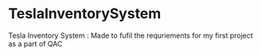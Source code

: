 # TeslaInventorySystem
Tesla Inventory System : Made to fufil the requriements for my first project as a part of QAC
